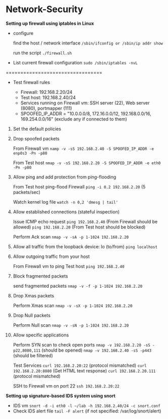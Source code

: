 # Network-Security

**Setting up firewall using iptables in Linux**

* configure

  find the host / network interface
  `/sbin/ifconfig or /sbin/ip addr show`

  run the script
  `./firewall.sh`

* List current firewall configuration
  `sudo /sbin/iptables -nvL`

=================================
* Test firewall rules

  - Firewall: 192.168.2.20/24
  - Test host: 192.168.2.40/24
  - Services running on Firewall vm: SSH server (22), Web server (8080), portmapper (111)
  - SPOOFED_IP_ADDR = "10.0.0.0/8, 172.16.0.0/12, 192.168.0.0/16, 169.254.0.0/16" (exclude any if connected to them)

1. Set the default policies

2. Drop spoofed packets

   From Firewall vm
   `namp -v -sS 192.168.2.40 -S SPOOFED_IP_ADDR -e enp0s3 -Pn -p80`

   From Test host
   `nmap -v -sS 192.168.2.20 -S SPOOFED_IP_ADDR -e eth0 -Pn -p80`


3. Allow ping and add protection from ping-flooding

   From Test host ping-flood Firewall
   `ping -i 0.2 192.168.2.20` (5 packets/sec)

   Watch kernel log file
   `watch -n 0,2 'dmesg | tail'`


4. Allow established connections (stateful inspection)

   Issue ICMP echo request 
   `ping 192.168.2.40` (From Firewall should be allowed)
   `ping 192.168.2.20` (From Test host should be blocked)

   Perform Ack scan
   `nmap -v -sA -p 1-1024 192.168.2.20`


5. Allow all traffic from the loopback device: lo (to/from)
   `ping localhost`


6. Allow outgoing traffic from your host

   From Firewall vm to ping Test host
   `ping 192.168.2.40`


7. Block fragmented packets

   send fragmented packets
   `nmap -v -f -p 1-1024 192.168.2.20`

8. Drop Xmas packets

   Perform Xmas scan
   `nmap -v -sX -p 1-1024 192.168.2.20`

9. Drop Null packets

   Perform Null scan
   `nmap -v -sN -p 1-1024 192.168.2.20`

10. Allow specific applications

    Perform SYN scan to check open ports
    `nmap -v 192.168.2.20 -sS -p22,8080,111` (should be opened)
    `nmap -v 192.168.2.40 -sS -p443` (should be filtered)

    Test Services
    `curl 192.168.2.20:22` (protocol mismatched)
    `curl 192.168.2.20:8080` (Get HTML text response)
    `curl 192.168.2.20.111` (protocol mismatched)

    SSH to Firewall vm on port 22
    `ssh 192.168.2.20:22`
  



**Setting up signature-based IDS system using snort**

* IDS vm `snort -d -i eth0 -l ~/lab -h 192.168.2.40/24 -c snort.conf`
* Check IDS alert file `tail -F alert` (if not specified: /var/log/snort/alert)

